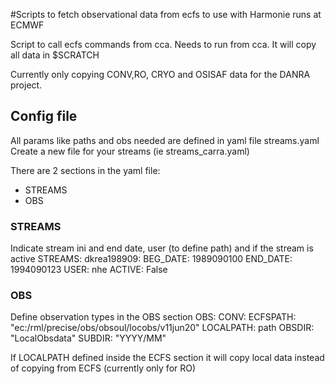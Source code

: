#Scripts to fetch observational data from ecfs to use with Harmonie runs at ECMWF

Script to call ecfs commands from cca.
Needs to run from cca. It will copy all data in $SCRATCH

Currently only copying CONV,RO, CRYO and OSISAF data for the DANRA project.


## Config file

All params like paths and obs needed are defined in yaml file streams.yaml
Create a new file for your streams (ie streams_carra.yaml)

There are 2 sections in the yaml file:
- STREAMS
- OBS

### STREAMS
Indicate stream ini and end date, user (to define path) and if the stream is active
STREAMS:
  dkrea198909:
    BEG_DATE: 1989090100
    END_DATE: 1994090123
    USER: nhe
    ACTIVE: False

### OBS
Define observation types in the OBS section
OBS:
  CONV:
    ECFSPATH: "ec:/rml/precise/obs/obsoul/locobs/v11jun20"
    LOCALPATH: path
    OBSDIR: "LocalObsdata"
    SUBDIR: "YYYY/MM"

If LOCALPATH defined inside the ECFS section it will copy local data instead of copying from ECFS
(currently only for RO)
